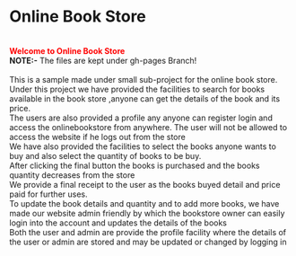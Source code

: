 # Online Book Store
<br/><b style="color:red">Welcome to Online Book Store</b><br/>
<b>NOTE:-</b> The files are kept under gh-pages Branch!<br/>
<br/>This is a sample made under small sub-project for the online book store.<br/>
Under this project we have provided the facilities to search for books available in the book store ,anyone can get the details of the book and its price. <br/>
The users are also provided a profile any anyone can register login and access the onlinebookstore from anywhere. The user will not be allowed to access the website if he logs out from the store<br/>
We have also provided the facilities to select the books anyone wants to buy and also select the quantity of books to be buy. <br/> After clicking  the final button the books is purchased and the books quantity decreases from the store<br/>
We provide a final receipt to the user as the books buyed detail and price paid for further uses.<br/>
To update the book details and quantity and to add more books, we have made our website admin friendly by which the bookstore owner can easily login into the account and updates the details of the books</br>
Both the user and admin are provide the profile facility where the details of the user or admin are stored and may be updated or changed by logging in<br/>
